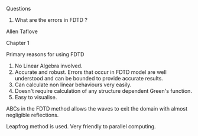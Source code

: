 Questions
1) What are the errors in FDTD ? 

Allen Taflove

Chapter 1

Primary reasons for using FDTD
1) No Linear Algebra involved. 
2) Accurate and robust. Errors that occur in FDTD model are well understood and can be bounded to provide accurate results. 
3) Can calculate non linear behaviours very easily. 
4) Doesn't require calculation of any structure dependent Green's function.
5) Easy to visualise. 

ABCs in the FDTD method allows the waves to exit the domain with almost negligible reflections. 

Leapfrog method is used. 
Very friendly to parallel computing. 
